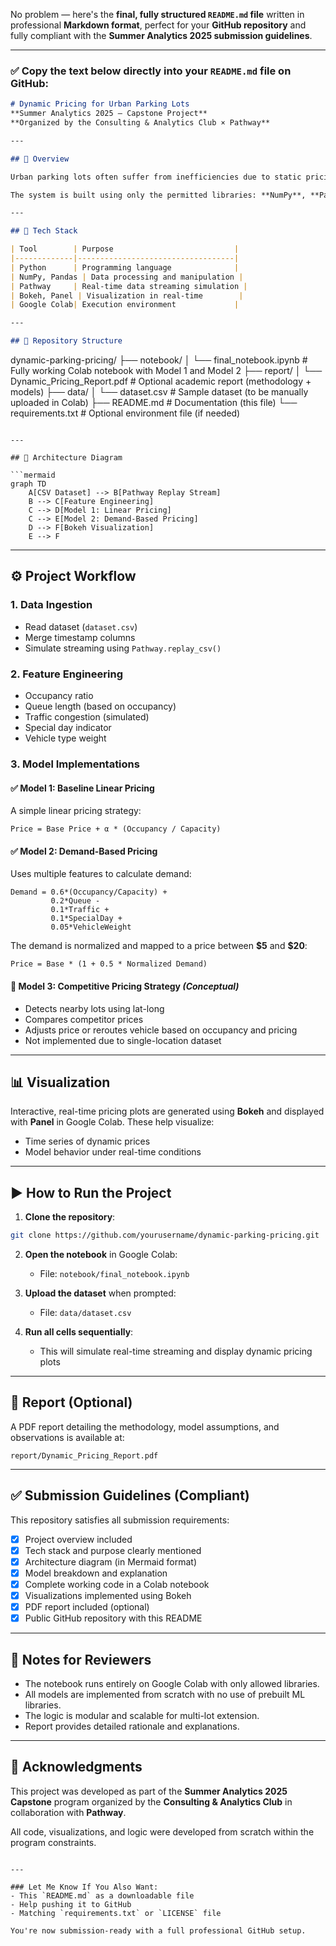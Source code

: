 No problem — here's the **final, fully structured `README.md` file** written in professional **Markdown format**, perfect for your **GitHub repository** and fully compliant with the **Summer Analytics 2025 submission guidelines**.

---

### ✅ Copy the text below directly into your `README.md` file on GitHub:

```markdown
# Dynamic Pricing for Urban Parking Lots  
**Summer Analytics 2025 – Capstone Project**  
**Organized by the Consulting & Analytics Club × Pathway**

---

## 📘 Overview

Urban parking lots often suffer from inefficiencies due to static pricing systems. This project implements a **real-time, data-driven dynamic pricing system** that adjusts parking fees based on current demand, vehicle flow, and other contextual factors.

The system is built using only the permitted libraries: **NumPy**, **Pandas**, **Pathway**, and **Bokeh**, and adheres to all constraints in the problem statement.

---

## 🧰 Tech Stack

| Tool        | Purpose                           |
|-------------|-----------------------------------|
| Python      | Programming language              |
| NumPy, Pandas | Data processing and manipulation |
| Pathway     | Real-time data streaming simulation |
| Bokeh, Panel | Visualization in real-time        |
| Google Colab| Execution environment             |

---

## 📂 Repository Structure

```

dynamic-parking-pricing/
├── notebook/
│   └── final\_notebook.ipynb         # Fully working Colab notebook with Model 1 and Model 2
├── report/
│   └── Dynamic\_Pricing\_Report.pdf   # Optional academic report (methodology + models)
├── data/
│   └── dataset.csv                  # Sample dataset (to be manually uploaded in Colab)
├── README.md                        # Documentation (this file)
└── requirements.txt                 # Optional environment file (if needed)

````

---

## 🧱 Architecture Diagram

```mermaid
graph TD
    A[CSV Dataset] --> B[Pathway Replay Stream]
    B --> C[Feature Engineering]
    C --> D[Model 1: Linear Pricing]
    C --> E[Model 2: Demand-Based Pricing]
    D --> F[Bokeh Visualization]
    E --> F
````

---

## ⚙️ Project Workflow

### 1. Data Ingestion

* Read dataset (`dataset.csv`)
* Merge timestamp columns
* Simulate streaming using `Pathway.replay_csv()`

### 2. Feature Engineering

* Occupancy ratio
* Queue length (based on occupancy)
* Traffic congestion (simulated)
* Special day indicator
* Vehicle type weight

### 3. Model Implementations

#### ✅ Model 1: Baseline Linear Pricing

A simple linear pricing strategy:

```
Price = Base Price + α * (Occupancy / Capacity)
```

#### ✅ Model 2: Demand-Based Pricing

Uses multiple features to calculate demand:

```
Demand = 0.6*(Occupancy/Capacity) + 
         0.2*Queue - 
         0.1*Traffic + 
         0.1*SpecialDay + 
         0.05*VehicleWeight
```

The demand is normalized and mapped to a price between **\$5** and **\$20**:

```
Price = Base * (1 + 0.5 * Normalized Demand)
```

#### 🔄 Model 3: Competitive Pricing Strategy *(Conceptual)*

* Detects nearby lots using lat-long
* Compares competitor prices
* Adjusts price or reroutes vehicle based on occupancy and pricing
* Not implemented due to single-location dataset

---

## 📊 Visualization

Interactive, real-time pricing plots are generated using **Bokeh** and displayed with **Panel** in Google Colab. These help visualize:

* Time series of dynamic prices
* Model behavior under real-time conditions

---

## ▶️ How to Run the Project

1. **Clone the repository**:

```bash
git clone https://github.com/yourusername/dynamic-parking-pricing.git
```

2. **Open the notebook** in Google Colab:

   * File: `notebook/final_notebook.ipynb`

3. **Upload the dataset** when prompted:

   * File: `data/dataset.csv`

4. **Run all cells sequentially**:

   * This will simulate real-time streaming and display dynamic pricing plots

---

## 📝 Report (Optional)

A PDF report detailing the methodology, model assumptions, and observations is available at:

```
report/Dynamic_Pricing_Report.pdf
```

---

## ✅ Submission Guidelines (Compliant)

This repository satisfies all submission requirements:

* [x] Project overview included
* [x] Tech stack and purpose clearly mentioned
* [x] Architecture diagram (in Mermaid format)
* [x] Model breakdown and explanation
* [x] Complete working code in a Colab notebook
* [x] Visualizations implemented using Bokeh
* [x] PDF report included (optional)
* [x] Public GitHub repository with this README

---

## 📌 Notes for Reviewers

* The notebook runs entirely on Google Colab with only allowed libraries.
* All models are implemented from scratch with no use of prebuilt ML libraries.
* The logic is modular and scalable for multi-lot extension.
* Report provides detailed rationale and explanations.

---

## 🙏 Acknowledgments

This project was developed as part of the **Summer Analytics 2025 Capstone** program organized by the **Consulting & Analytics Club** in collaboration with **Pathway**.

All code, visualizations, and logic were developed from scratch within the program constraints.

```

---

### Let Me Know If You Also Want:
- This `README.md` as a downloadable file
- Help pushing it to GitHub
- Matching `requirements.txt` or `LICENSE` file

You're now submission-ready with a full professional GitHub setup.
```
